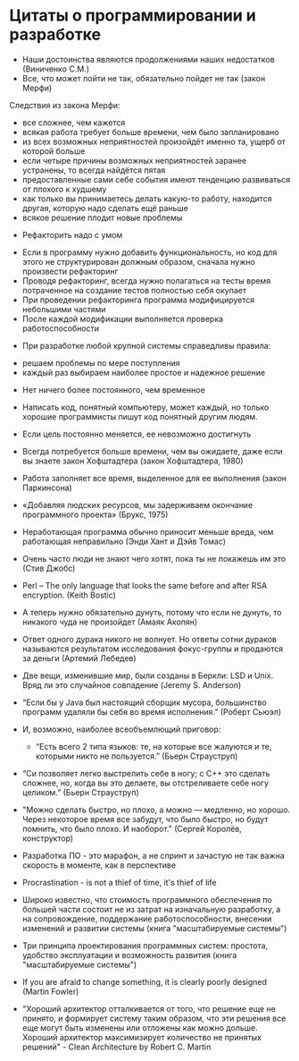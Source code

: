 # Цитаты о программировании и разработке

* Наши достоинства являются продолжениями наших недостатков (Виниченко С.М.)  
* Все, что может пойти не так, обязательно пойдет не так (закон Мерфи)  

Следствия из закона Мерфи:  
 - все сложнее, чем кажется  
 - всякая работа требует больше времени, чем было запланировано  
 - из всех возможных неприятностей произойдёт именно та, ущерб от которой больше  
 - если четыре причины возможных неприятностей заранее устранены, то всегда найдётся пятая  
 - предоставленные сами себе события имеют тенденцию развиваться от плохого к худшему  
 - как только вы принимаетесь делать какую-то работу, находится другая, которую надо сделать ещё раньше  
 - всякое решение плодит новые проблемы  

* Рефакторить надо с умом  
 - Если в программу нужно добавить функциональность, но код для этого не структурирован должным образом, сначала нужно произвести рефакторинг  
 - Проводя рефакторинг, всегда нужно полагаться на тесты время потраченное на создание тестов полностью себя окупает  
 - При проведении рефакторинга программа модифицируется небольшими частями  
 - После каждой модификации выполняется проверка работоспособности  

* При разработке любой крупной системы справедливы правила:  
 - решаем проблемы по мере поступления  
 - каждый раз выбираем наиболее простое и надежное решение  

* Нет ничего более постоянного, чем временное

* Написать код, понятный компьютеру, может каждый, но только хорошие программисты пишут код понятный другим людям.  

* Если цель постоянно меняется, ее невозможно достигнуть  

* Всегда потребуется больше времени, чем вы ожидаете, даже если вы знаете закон Хофштадтера (закон Хофштадтера, 1980)  

* Работа заполняет все время, выделенное для ее выполнения (закон Паркинсона)  

* «Добавляя людских ресурсов, мы задерживаем окончание программного проекта» (Брукс, 1975)  

* Неработающая программа обычно приносит меньше вреда, чем работающая неправильно (Энди Хант и Дэйв Томас)  

* Очень часто люди не знают чего хотят, пока ты не покажешь им это (Стив Джобс)  

* Perl – The only language that looks the same before and after RSA encryption. (Keith Bostic)  

* А теперь нужно обязательно дунуть, потому что если не дунуть, то никакого чуда не произойдет (Амаяк Акопян)  

* Ответ одного дурака никого не волнует. Но ответы сотни дураков называются результатом исследования фокус-группы и продаются за деньги (Артемий Лебедев)  

* Две вещи, изменившие миp, были созданы в Беpкли: LSD и Unix. Вряд ли это случайное совпадение (Jeremy S. Anderson)  

* “Если бы у Java был настоящий сборщик мусора, большинство программ удаляли бы себя во время исполнения.” (Роберт Сьюэл)  

* И, возможно, наиболее всеобъемлющий приговор:  
    - “Есть всего 2 типа языков: те, на которые все жалуются и те, которыми никто не пользуется.” (Бьерн Страуструп)  

* “Си позволяет легко выстрелить себе в ногу; с C++ это сделать сложнее, но, когда вы это делаете, вы отстреливаете себе ногу целиком.” (Бьерн Страуструп)  
* "Можно сделать быстро, но плохо, а можно — медленно, но хорошо. Через некоторое время все забудут, что было быстро, но будут помнить, что было плохо. И наоборот." (Сергей Королёв, конструктор)  

* Разработка ПО - это марафон, а не спринт и зачастую не так важна скорость в моменте, как в перспективе

* Procrastination - is not a thief of time, it's thief of life  

* Широко известно, что стоимость программного обеспечения по большей части состоит не из затрат на изначальную разработку, а на сопровождение, поддержание работоспособности, внесении изменений и развитии системы (книга "масштабируемые системы")  
* Три принципа проектирования программных систем: простота, удобство эксплуатации  и возможность развития (книга "масштабируемые системы")  

* If you are afraid to change something, it is clearly poorly designed (Martin Fowler)  

* "Хороший архитектор отталкивается от того, что решение еще не принято, и формирует систему таким образом, что эти решения все еще могут быть изменены или отложены как можно дольше. Хороший архитектор максимизирует количество не принятых решений" - Clean Architecture by Robert C. Martin
